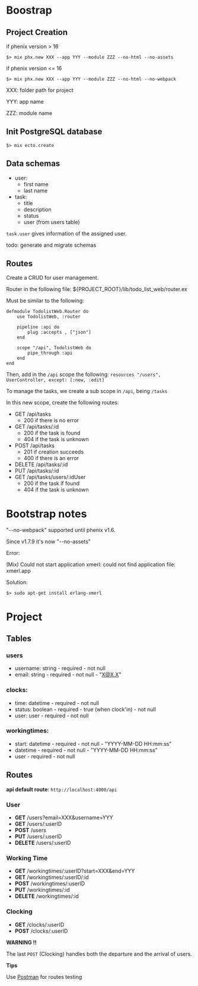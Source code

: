 # Boostrap

## Project Creation

if phenix version > 16
```shell
$> mix phx.new XXX --app YYY --module ZZZ --no-html --no-assets
```

if phenix version <= 16
```shell
$> mix phx.new XXX --app YYY --module ZZZ --no-html --no-webpack
```

XXX: folder path for project

YYY: app name

ZZZ: module name


## Init PostgreSQL database
```shell
$> mix ecto.create
```

## Data schemas
- user:
    - first name
    - last name
- task:
    - title
    - description
    - status
    - user (from users table)

`task.user` gives information of the assigned user.

todo: generate and migrate schemas

## Routes

Create a CRUD for user management.

Router in the following file: ${PROJECT_ROOT}/lib/todo_list_web/router.ex

Must be similar to the following:

```
defmodule TodolistWeb.Router do
    use TodolistWeb, :router

    pipeline :api do
        plug :accepts , ["json"]
    end

    scope "/api", TodolistWeb do
        pipe_through :api
    end
end
```

Then, add in the `/api` scope the following:
`resources "/users", UserController, except: [:new, :edit]`

To manage the tasks, we create a sub scope in `/api`, being `/tasks`

In this new scope, create the following routes:
- GET /api/tasks
    - 200 if there is no error
- GET /api/tasks/:id
    - 200 if the task is found
    - 404 if the task is unknown
- POST /api/tasks
    - 201 if creation succeeds
    - 400 if there is an error
- DELETE /api/tasks/:id
- PUT /api/tasks/:id
- GET /api/tasks/users/:idUser
    - 200 if the task if found
    - 404 if the task is unknown

# Bootstrap notes

"--no-webpack" supported until phenix v1.6.

Since v1.7.9 it's now "--no-assets"

Error:

(Mix) Could not start application xmerl: could not find application file: xmerl.app

Solution:

```shell
$> sudo apt-get install erlang-xmerl
```

# Project

## Tables

### users
- username: string - required - not null
- email: string - required - not null - "X@X.X" 

### clocks:
- time: datetime - required - not null
- status: boolean - required - true (when clock'in) - not null
- user: user - required - not null

### workingtimes:
- start: datetime - required - not null - "YYYY-MM-DD HH:mm:ss"
- datetime - required - not null - "YYYY-MM-DD HH:mm:ss"
- user - required - not null

## Routes

**api default route**: `http://localhost:4000/api`

### User

- **GET** /users?email=XXX&username=YYY
- **GET** /users/:userID
- **POST** /users
- **PUT** /users/:userID
- **DELETE** /users/:userID

### Working Time

- **GET** /workingtimes/:userID?start=XXX&end=YYY
- **GET** /workingtimes/:userID/:id
- **POST** /workingtimes/:userID
- **PUT** /workingtimes/:id
- **DELETE** /workingtimes/:id

### Clocking

- **GET** /clocks/:userID
- **POST** /clocks/:userID

**WARNING !!**

The last `POST` (Clocking) handles both the departure and the arrival of users.

**Tips**

Use [Postman](https://www.postman.com/downloads/) for routes testing
